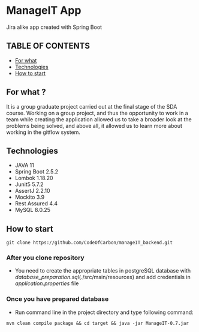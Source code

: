 # ManageIT App

Jira alike app created with Spring Boot

## TABLE OF CONTENTS

* [For what](#for-what-?)
* [Technologies](#technologies)
* [How to start](#how-to-start)

## For what ?

It is a group graduate project carried out at the final stage of the SDA course. Working on a group project, and thus
the opportunity to work in a team while creating the application allowed us to take a broader look at the problems being
solved, and above all, it allowed us to learn more about working in the gitflow system.

## Technologies

* JAVA 11
* Spring Boot 2.5.2
* Lombok 1.18.20
* Junit5 5.7.2
* AssertJ 2.2.10
* Mockito 3.9
* Rest Assured 4.4  
* MySQL 8.0.25

## How to start

```
git clone https://github.com/CodeOfCarbon/manageIT_backend.git
```

### After you clone repository

* You need to create the appropriate tables in postgreSQL database with *database_preparation.sql*(./src/main/resources)
  and add credentials in *application.properties* file

### Once you have prepared database

* Run command line in the project directory and type following command:

```
mvn clean compile package && cd target && java -jar ManageIT-0.7.jar
```
